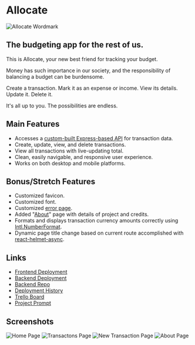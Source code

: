 # Allocate

![Allocate Wordmark](https://user-images.githubusercontent.com/794551/180706032-72effbe5-0b03-42f6-9086-dc2b14781b30.png)

## The budgeting app for the rest of us.

This is Allocate, your new best friend for tracking your budget.

Money has such importance in our society, and the responsibility of balancing a budget can be burdensome.

Create a transaction. Mark it as an expense or income. View its details. Update it. Delete it.

It's all up to you. The possibilities are endless.

## Main Features

- Accesses a [custom-built Express-based API](https://allocate-backend.herokuapp.com/) for transaction data.
- Create, update, view, and delete transactions.
- View all transactions with live-updating total.
- Clean, easily navigable, and responsive user experience.
- Works on both desktop and mobile platforms.

## Bonus/Stretch Features

- Customized favicon.
- Customized font.
- Customized [error page](https://allocate.netlify.app/error).
- Added "[About](https://allocate.netlify.app/about)" page with details of project and credits.
- Formats and displays transaction currency amounts correctly using [Intl.NumberFormat](https://developer.mozilla.org/en-US/docs/Web/JavaScript/Reference/Global_Objects/Intl/NumberFormat).
- Dynamic page title change based on current route accomplished with [react-helmet-async](https://www.npmjs.com/package/react-helmet-async).

## Links

- [Frontend Deployment](https://allocate.netlify.app/)
- [Backend Deployment](https://allocate.fly.dev/)
- [Backend Repo](https://github.com/Scheiber/allocate-backend)
- [Deployment History](https://app.netlify.com/sites/allocate/deploys)
- [Trello Board](https://trello.com/b/WoO8fMbp/allocate)
- [Project Prompt](https://github.com/joinpursuit/budgeting-app-project-prompt)

## Screenshots

![Home Page](https://user-images.githubusercontent.com/794551/181399523-dc5dd47a-de2e-4a0c-979d-8b7bea323412.png)
![Transactons Page](https://user-images.githubusercontent.com/794551/181399526-ff709261-6271-44b5-b01e-08c67f66f5fa.png)
![New Transaction Page](https://user-images.githubusercontent.com/794551/181399528-95d6face-acbf-4bd2-a52a-75ea14380931.png)
![About Page](https://user-images.githubusercontent.com/794551/181399529-cc2aa544-ecd2-4eab-b3b2-ec9f689f0754.png)
